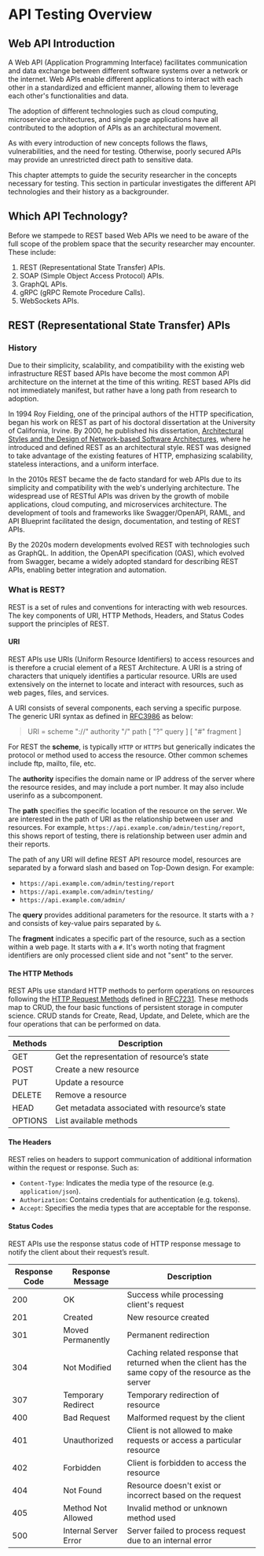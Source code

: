 # API Testing Overview

## Web API Introduction

A Web API (Application Programming Interface) facilitates communication and data exchange between different software systems over a network or the internet. Web APIs enable different applications to interact with each other in a standardized and efficient manner, allowing them to leverage each other's functionalities and data.  

The adoption of different technologies such as cloud computing, microservice architectures, and single page applications have all contributed to the adoption of APIs as an architectural movement.  

As with every introduction of new concepts follows the flaws, vulnerabilities, and the need for testing. Otherwise, poorly secured APIs may provide an unrestricted direct path to sensitive data.

This chapter attempts to guide the security researcher in the concepts necessary for testing. This section in particular investigates the different API technologies and their history as a backgrounder.  

## Which API Technology?

Before we stampede to REST based Web APIs we need to be aware of the full scope of the problem space that the security researcher may encounter. These include:

1. REST (Representational State Transfer) APIs.
2. SOAP (Simple Object Access Protocol) APIs.
3. GraphQL APIs.
4. gRPC (gRPC Remote Procedure Calls).
5. WebSockets APIs.

## REST (Representational State Transfer) APIs

### History
  
Due to their simplicity, scalability, and compatibility with the existing web infrastructure REST based APIs have become the most common API architecture on the internet at the time of this writing. REST based APIs did not immediately manifest, but rather have a long path from research to adoption.  

In 1994 Roy Fielding, one of the principal authors of the HTTP specification, began his work on REST as part of his doctoral dissertation at the University of California, Irvine. By 2000, he published his dissertation, [Architectural Styles and the Design of Network-based Software Architectures](https://ics.uci.edu/~fielding/pubs/dissertation/top.htm), where he introduced and defined REST as an architectural style. REST was designed to take advantage of the existing features of HTTP, emphasizing scalability, stateless interactions, and a uniform interface.

In the 2010s REST became the de facto standard for web APIs due to its simplicity and compatibility with the web's underlying architecture. The widespread use of RESTful APIs was driven by the growth of mobile applications, cloud computing, and microservices architecture. The development of tools and frameworks like Swagger/OpenAPI, RAML, and API Blueprint facilitated the design, documentation, and testing of REST APIs.

By the 2020s modern developments evolved REST with technologies such as GraphQL. In addition, the OpenAPI specification (OAS), which evolved from Swagger, became a widely adopted standard for describing REST APIs, enabling better integration and automation.

### What is REST?

REST is a set of rules and conventions for interacting with web resources. The key components of URI, HTTP Methods, Headers, and Status Codes support the principles of REST.

#### URI

REST APIs use URIs (Uniform Resource Identifiers) to access resources and is therefore a crucial element of a REST Architecture.  A URI is a string of characters that uniquely identifies a particular resource. URIs are used extensively on the internet to locate and interact with resources, such as web pages, files, and services.

A URI consists of several components, each serving a specific purpose. The generic URI syntax as defined in [RFC3986](https://tools.ietf.org/html/rfc3986) as below:

> URI = scheme "://" authority "/" path [ "?" query ] [ "#" fragment ]

For REST the **scheme**, is typically `HTTP` or `HTTPS` but generically indicates the protocol or method used to access the resource. Other common schemes include ftp, mailto, file, etc.

The **authority** ispecifies the domain name or IP address of the server where the resource resides, and may include a port number. It may also include userinfo as a subcomponent.

The **path** specifies the specific location of the resource on the server. We are interested in the path of URI as the relationship between user and resources. For example, `https://api.example.com/admin/testing/report`, this shows report of testing, there is relationship between user admin and their reports.

The path of any URI will define REST API resource model, resources are separated by a forward slash and based on Top-Down design.
For example:

- `https://api.example.com/admin/testing/report`
- `https://api.example.com/admin/testing/`
- `https://api.example.com/admin/`

The **query** provides additional parameters for the resource. It starts with a `?` and consists of key-value pairs separated by `&`.

The **fragment** indicates a specific part of the resource, such as a section within a web page. It starts with a `#`. It's worth noting that fragment identifiers are only processed client side and not "sent" to the server.

#### The HTTP Methods

REST APIs use standard HTTP methods to perform operations on resources following the [HTTP Request Methods](https://tools.ietf.org/html/rfc7231#section-4) defined in [RFC7231](https://tools.ietf.org/html/rfc7231). These methods map to CRUD, the four basic functions of persistent storage in computer science. CRUD stands for Create, Read, Update, and Delete, which are the four operations that can be performed on data.  

| Methods | Description                                   |
|---------|-----------------------------------------------|
| GET     | Get the representation of resource’s state    |
| POST    | Create a new resource                         |
| PUT     | Update a resource                             |
| DELETE  | Remove a resource                             |
| HEAD    | Get metadata associated with resource’s state |
| OPTIONS | List available methods                        |

#### The Headers

REST relies on headers to support communication of additional information within the request or response. Such as:

- `Content-Type`: Indicates the media type of the resource (e.g. `application/json`).
- `Authorization`: Contains credentials for authentication (e.g. tokens).
- `Accept`: Specifies the media types that are acceptable for the response.

#### Status Codes

REST APIs use the response status code of HTTP response message to notify the client about their request’s result.  

| Response Code | Response Message      | Description   |
|---------------|-----------------------|--------------------------------------------------------------------------------------------------------|
| 200           | OK                    | Success while processing client's request                                                              |
| 201           | Created               | New resource created                                                                                   |
| 301           | Moved Permanently     | Permanent redirection                                                                                  |
| 304           | Not Modified          | Caching related response that returned when the client has the same copy of the resource as the server |
| 307           | Temporary Redirect    | Temporary redirection of resource                                                                      |
| 400           | Bad Request           | Malformed request by the client                                                                        |
| 401           | Unauthorized          | Client is not allowed to make requests or access a particular resource                                 |
| 402           | Forbidden             | Client is forbidden to access the resource                                                             |
| 404           | Not Found             | Resource doesn't exist or incorrect based on the request                                               |
| 405           | Method Not Allowed    | Invalid method or unknown method used                                                                  |
| 500           | Internal Server Error | Server failed to process request due to an internal error        |
